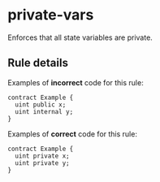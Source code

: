 # private-vars

Enforces that all state variables are private.

## Rule details

Examples of **incorrect** code for this rule:

```solidity
contract Example {
  uint public x;
  uint internal y;
}
```

Examples of **correct** code for this rule:

```solidity
contract Example {
  uint private x;
  uint private y;
}
```

